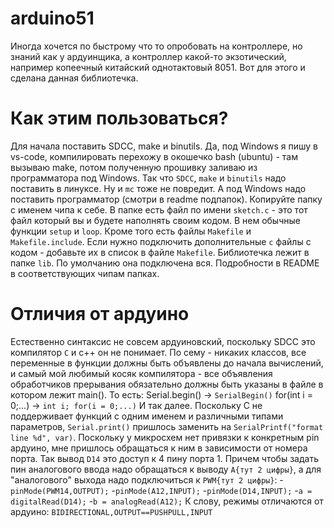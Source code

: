 # arduino51

Иногда хочется по быстрому что то опробовать на контроллере, но знаний как у ардуинщика, а контроллер какой-то экзотический, например копеечный китайский однотактовый 8051. Вот для этого и сделана данная библиотечка.

# Как этим пользоваться?

Для начала поставить SDCC, make и binutils. Да, под Windows я пишу в vs-code, компилировать перехожу в окошечко bash (ubuntu) - там вызываю make, потом полученную прошивку заливаю из программатора под Windows. Так что `SDCC`, `make` и `binutils` надо поставить в линуксе. Ну и `mc` тоже не повредит. А под Windows надо поставить программатор (смотри в readme подпапок).
Копируйте папку с именем чипа к себе.
В папке есть файл по имени `sketch.c` - это тот файл который вы и будете наполнять своим кодом. В нем обычные функции `setup` и `loop`.
Кроме того есть файлы `Makefile` и `Makefile.include`. Если нужно подключить дополнительные `c` файлы с кодом - добавьте их в список в файле `Makefile`.
Библиотечка лежит в папке `lib`. По умолчанию она подключена вся.
Подробности в README в соответствующих чипам папках.

# Отличия от ардуино

Естественно синтаксис не совсем ардуиновский, поскольку SDCC это компилятор `С` и с++ он не понимает. По сему - никаких классов, все переменные в функции должны быть объявлены до начала вычислений, и самый мой любимый косяк компилятора - все объявления обработчиков прерывания обязательно должны быть указаны в файле в котором лежит main(). То есть:
Serial.begin() -> `SerialBegin()`
for(int i = 0;...) -> `int i; for(i = 0;...)`
И так далее.
Поскольку С не поддерживает функций с одним именем и различными типами параметров, `Serial.print()` пришлось заменить на  `SerialPrintf("format line %d", var)`.
Поскольку у микросхем нет привязки к конкретным pin ардуино, мне пришлось обращаться к ним в зависимости от номера порта. Так вывод `D14` это доступ к 4 пину порта 1. Причем чтобы задать пин аналогового ввода надо обращаться к выводу `A{тут 2 цифры}`, а для "аналогового" выхода надо подключиться к `PWM{тут 2 цифры}`:
-`pinMode(PWM14,OUTPUT);`
-`pinMode(A12,INPUT);`
-`pinMode(D14,INPUT);`
-`a = digitalRead(D14);`
-`b = analogRead(A12);`
К слову, режимы отличаются от ардуино: `BIDIRECTIONAL,OUTPUT==PUSHPULL,INPUT`
